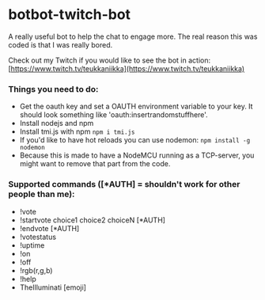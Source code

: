 # botbot-twitch-bot

A really useful bot to help the chat to engage more. The real reason this was coded is that I was really bored.

Check out my Twitch if you would like to see the bot in action: [https://www.twitch.tv/teukkaniikka](https://www.twitch.tv/teukkaniikka)

### Things you need to do:
* Get the oauth key and set a OAUTH environment variable to your key. It should look something like 'oauth:insertrandomstuffhere'.
* Install nodejs and npm
* Install tmi.js with npm `npm i tmi.js`
* If you'd like to have hot reloads you can use nodemon: `npm install -g nodemon`
* Because this is made to have a NodeMCU running as a TCP-server, you might want to remove that part from the code.

### Supported commands ([*AUTH] = shouldn't work for other people than me):
* !vote
* !startvote choice1 choice2 choiceN [*AUTH]
* !endvote [*AUTH]
* !votestatus
* !uptime
* !on
* !off
* !rgb(r,g,b)
* !help
* TheIlluminati [emoji]

